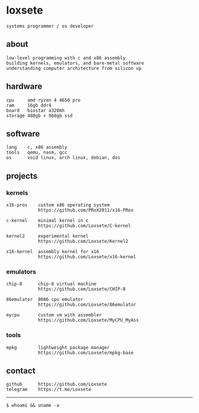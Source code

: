 # loxsete

    systems programmer / os developer

## about

    low-level programming with c and x86 assembly
    building kernels, emulators, and bare-metal software
    understanding computer architecture from silicon up

## hardware

    cpu     amd ryzen 4 4650 pro
    ram     16gb ddr4
    board   biostar a320mh
    storage 480gb + 960gb ssd

## software

    lang    c, x86 assembly
    tools   qemu, nasm, gcc
    os      void linux, arch linux, debian, dos

## projects

### kernels
    x16-pros    custom x86 operating system
                https://github.com/PRoX2011/x16-PRos
    
    c-kernel    minimal kernel in c
                https://github.com/Loxsete/C-kernel
    
    kernel2     experimental kernel
                https://github.com/Loxsete/Kernel2
    
    x16-kernel  assembly kernel for x16
                https://github.com/Loxsete/x16-kernel

### emulators
    chip-8      chip-8 virtual machine
                https://github.com/Loxsete/CHIP-8
    
    86emulator  8086 cpu emulator
                https://github.com/Loxsete/86emulator
    
    mycpu       custom vm with assembler
                https://github.com/Loxsete/MyCPU_MyAss

### tools
    mpkg        lightweight package manager
                https://github.com/Loxsete/mpkg-base

## contact

    github      https://github.com/Loxsete
    telegram    https://t.me/Loxsete

---
    $ whoami && uname -a

